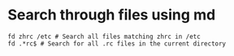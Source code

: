 # Search through files using md

    fd zhrc /etc # Search all files matching zhrc in /etc
    fd .*rc$ # Search for all .rc files in the current directory

